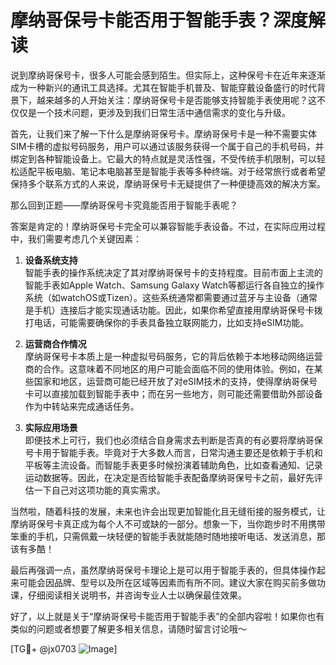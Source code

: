 # 摩纳哥保号卡能否用于智能手表？深度解读

说到摩纳哥保号卡，很多人可能会感到陌生。但实际上，这种保号卡在近年来逐渐成为一种新兴的通讯工具选择。尤其在智能手机普及、智能穿戴设备盛行的时代背景下，越来越多的人开始关注：摩纳哥保号卡是否能够支持智能手表使用呢？这不仅仅是一个技术问题，更涉及到我们日常生活中通信需求的变化与升级。

首先，让我们来了解一下什么是摩纳哥保号卡。摩纳哥保号卡是一种不需要实体SIM卡槽的虚拟号码服务，用户可以通过该服务获得一个属于自己的手机号码，并绑定到各种智能设备上。它最大的特点就是灵活性强，不受传统手机限制，可以轻松适配平板电脑、笔记本电脑甚至是智能手表等多种终端。对于经常旅行或者希望保持多个联系方式的人来说，摩纳哥保号卡无疑提供了一种便捷高效的解决方案。

那么回到正题——摩纳哥保号卡究竟能否用于智能手表呢？

答案是肯定的！摩纳哥保号卡完全可以兼容智能手表设备。不过，在实际应用过程中，我们需要考虑几个关键因素：

1. **设备系统支持**  
   智能手表的操作系统决定了其对摩纳哥保号卡的支持程度。目前市面上主流的智能手表如Apple Watch、Samsung Galaxy Watch等都运行各自独立的操作系统（如watchOS或Tizen）。这些系统通常都需要通过蓝牙与主设备（通常是手机）连接后才能实现通话功能。因此，如果你希望直接用摩纳哥保号卡拨打电话，可能需要确保你的手表具备独立联网能力，比如支持eSIM功能。

2. **运营商合作情况**  
   摩纳哥保号卡本质上是一种虚拟号码服务，它的背后依赖于本地移动网络运营商的合作。这意味着不同地区的用户可能会面临不同的使用体验。例如，在某些国家和地区，运营商可能已经开放了对eSIM技术的支持，使得摩纳哥保号卡可以直接加载到智能手表中；而在另一些地方，则可能还需要借助外部设备作为中转站来完成通话任务。

3. **实际应用场景**  
   即便技术上可行，我们也必须结合自身需求去判断是否真的有必要将摩纳哥保号卡用于智能手表。毕竟对于大多数人而言，日常沟通主要还是依赖于手机和平板等主流设备。而智能手表更多时候扮演着辅助角色，比如查看通知、记录运动数据等。因此，在决定是否给智能手表配备摩纳哥保号卡之前，最好先评估一下自己对这项功能的真实需求。

当然啦，随着科技的发展，未来也许会出现更加智能化且无缝衔接的服务模式，让摩纳哥保号卡真正成为每个人不可或缺的一部分。想象一下，当你跑步时不用携带笨重的手机，只需佩戴一块轻便的智能手表就能随时随地接听电话、发送消息，那该有多酷！

最后再强调一点，虽然摩纳哥保号卡理论上是可以用于智能手表的，但具体操作起来可能会因品牌、型号以及所在区域等因素而有所不同。建议大家在购买前多做功课，仔细阅读相关说明书，并咨询专业人士以确保最佳效果。

好了，以上就是关于“摩纳哥保号卡能否用于智能手表”的全部内容啦！如果你也有类似的问题或者想要了解更多相关信息，请随时留言讨论哦～

[TG💪+ @jx0703 ![Image](https://github.com/user-attachments/assets/dbca1d08-cadb-493c-b0ec-ad6f7a83f270)]